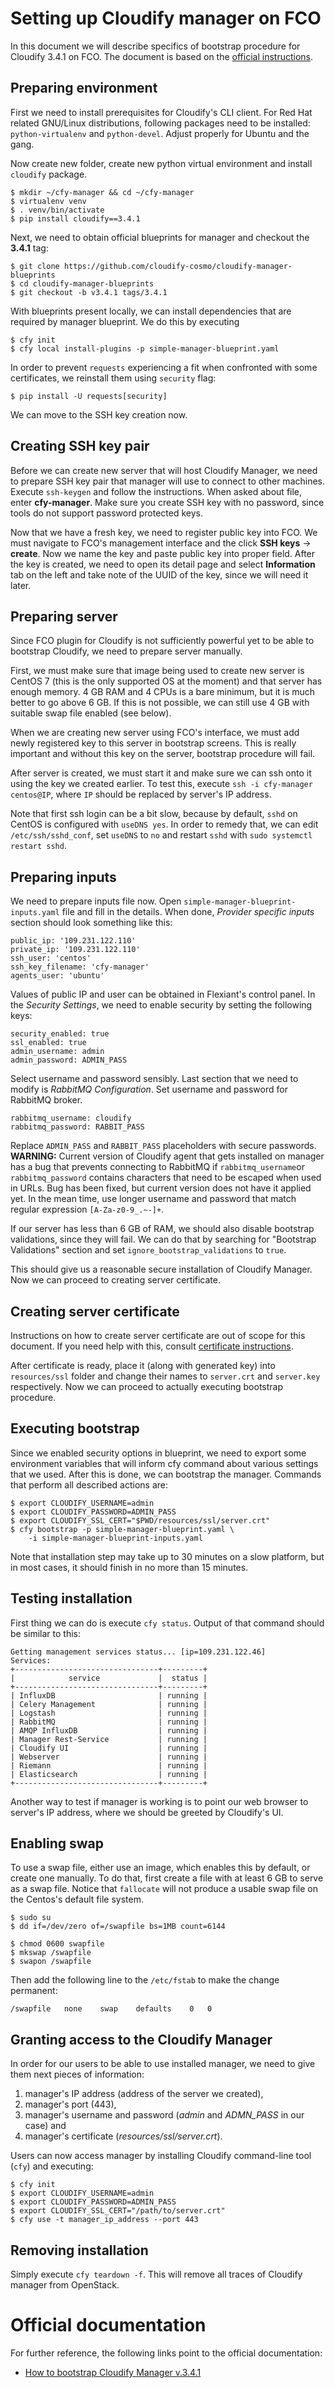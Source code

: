 # Setting up Cloudify manager on FCO

In this document we will describe specifics of bootstrap procedure for Cloudify
3.4.1 on FCO. The document is based on the
[official instructions](#official-documentation).


## Preparing environment

First we need to install prerequisites for Cloudify's CLI client. For
Red Hat related GNU/Linux distributions, following packages need to be
installed: `python-virtualenv` and `python-devel`. Adjust properly for
Ubuntu and the gang.

Now create new folder, create new python virtual environment and install
`cloudify` package.

    $ mkdir ~/cfy-manager && cd ~/cfy-manager
    $ virtualenv venv
    $ . venv/bin/activate
    $ pip install cloudify==3.4.1

Next, we need to obtain official blueprints for manager and checkout the
**3.4.1** tag:

    $ git clone https://github.com/cloudify-cosmo/cloudify-manager-blueprints
    $ cd cloudify-manager-blueprints
    $ git checkout -b v3.4.1 tags/3.4.1

With blueprints present locally, we can install dependencies that are required
by manager blueprint. We do this by executing

    $ cfy init
    $ cfy local install-plugins -p simple-manager-blueprint.yaml

In order to prevent `requests` experiencing a fit when confronted with some
certificates, we reinstall them using `security` flag:

    $ pip install -U requests[security]

We can move to the SSH key creation now.


## Creating SSH key pair

Before we can create new server that will host Cloudify Manager, we need to
prepare SSH key pair that manager will use to connect to other machines.
Execute `ssh-keygen` and follow the instructions. When asked about file, enter
**cfy-manager**. Make sure you create SSH key with no password, since
tools do not support password protected keys.

Now that we have a fresh key, we need to register public key into FCO.  We
must navigate to FCO's management interface and the click **SSH keys** ->
**create**. Now we name the key and paste public key into proper field. After
the key is created, we need to open its detail page and select **Information**
tab on the left and take note of the UUID of the key, since we will need it
later.


## Preparing server

Since FCO plugin for Cloudify is not sufficiently powerful yet to be able to
bootstrap Cloudify, we need to prepare server manually.

First, we must make sure that image being used to create new server is CentOS
7 (this is the only supported OS at the moment) and that server has enough
memory. 4 GB RAM and 4 CPUs is a bare minimum, but it is much better to go
above 6 GB. If this is not possible, we can still use 4 GB with suitable swap
file enabled (see below).

When we are creating new server using FCO's interface, we must add newly
registered key to this server in bootstrap screens. This is really important
and without this key on the server, bootstrap procedure will fail.

After server is created, we must start it and make sure we can ssh onto it
using the key we created earlier. To test this, execute `ssh -i cfy-manager
centos@IP`, where `IP` should be replaced by server's IP address.

Note that first ssh login can be a bit slow, because by default, `sshd` on
CentOS is configured with `useDNS yes`. In order to remedy that, we can edit
`/etc/ssh/sshd_conf`, set `useDNS` to `no` and restart `sshd` with `sudo
systemctl restart sshd`.


## Preparing inputs


We need to prepare inputs file now. Open `simple-manager-blueprint-inputs.yaml`
file and fill in the details.  When done, *Provider specific inputs* section
should look something like this:

    public_ip: '109.231.122.110'
    private_ip: '109.231.122.110'
    ssh_user: 'centos'
    ssh_key_filename: 'cfy-manager'
    agents_user: 'ubuntu'

Values of public IP and user can be obtained in Flexiant's control panel. In
the *Security Settings*, we need to enable security by setting the following
keys:

    security_enabled: true
    ssl_enabled: true
    admin_username: admin
    admin_password: ADMIN_PASS

Select username and password sensibly. Last section that we need to modify is
*RabbitMQ Configuration*. Set username and password for RabbitMQ broker.

    rabbitmq_username: cloudify
    rabbitmq_password: RABBIT_PASS

Replace `ADMIN_PASS` and `RABBIT_PASS` placeholders with secure passwords.
**WARNING:** Current version of Cloudify agent that gets installed on manager
has a bug that prevents connecting to RabbitMQ if `rabbitmq_username`or
`rabbitmq_password` contains characters that need to be escaped when used in
URLs. Bug has been fixed, but current version does not have it applied yet. In
the mean time, use longer username and password that match regular expression
`[A-Za-z0-9_.~-]+`.

If our server has less than 6 GB of RAM, we should also disable bootstrap
validations, since they will fail. We can do that by searching for "Bootstrap
Validations" section and set `ignore_bootstrap_validations` to `true`.

This should give us a reasonable secure installation of Cloudify Manager. Now
we can proceed to creating server certificate.


## Creating server certificate

Instructions on how to create server certificate are out of scope for this
document. If you need help with this, consult
[certificate instructions](certificates.md#creating-self-signed-certificates).

After certificate is ready, place it (along with generated key) into
`resources/ssl` folder and change their names to `server.crt` and `server.key`
respectively. Now we can proceed to actually executing bootstrap procedure.


## Executing bootstrap

Since we enabled security options in blueprint, we need to export some
environment variables that will inform cfy command about various settings that
we used. After this is done, we can bootstrap the manager. Commands that
perform all described actions are:

    $ export CLOUDIFY_USERNAME=admin
    $ export CLOUDIFY_PASSWORD=ADMIN_PASS
    $ export CLOUDIFY_SSL_CERT="$PWD/resources/ssl/server.crt"
    $ cfy bootstrap -p simple-manager-blueprint.yaml \
        -i simple-manager-blueprint-inputs.yaml

Note that installation step may take up to 30 minutes on a slow platform,
but in most cases, it should finish in no more than 15 minutes.


## Testing installation

First thing we can do is execute `cfy status`. Output of that command should
be similar to this:

    Getting management services status... [ip=109.231.122.46]
    Services:
    +--------------------------------+---------+
    |            service             |  status |
    +--------------------------------+---------+
    | InfluxDB                       | running |
    | Celery Management              | running |
    | Logstash                       | running |
    | RabbitMQ                       | running |
    | AMQP InfluxDB                  | running |
    | Manager Rest-Service           | running |
    | Cloudify UI                    | running |
    | Webserver                      | running |
    | Riemann                        | running |
    | Elasticsearch                  | running |
    +--------------------------------+---------+

Another way to test if manager is working is to point our web browser to
server's IP address, where we should be greeted by Cloudify's UI.


## Enabling swap

To use a swap file, either use an image, which enables this by default,
or create one manually. To do that, first create a file with at least
6 GB to serve as a swap file. Notice that `fallocate` will not produce
a usable swap file on the Centos's default file system.

    $ sudo su
    $ dd if=/dev/zero of=/swapfile bs=1MB count=6144

    $ chmod 0600 swapfile
    $ mkswap /swapfile
    $ swapon /swapfile

Then add the following line to the `/etc/fstab` to make the change
permanent:

    /swapfile	none	swap	defaults	0	0


## Granting access to the Cloudify Manager

In order for our users to be able to use installed manager, we need to give
them next pieces of information:

 1. manager's IP address (address of the server we created),
 2. manager's port (443),
 3. manager's username and password (*admin* and *ADMN_PASS* in our case) and
 4. manager's certificate (*resources/ssl/server.crt*).

Users can now access manager by installing Cloudify command-line tool (`cfy`)
and executing:

    $ cfy init
    $ export CLOUDIFY_USERNAME=admin
    $ export CLOUDIFY_PASSWORD=ADMIN_PASS
    $ export CLOUDIFY_SSL_CERT="/path/to/server.crt"
    $ cfy use -t manager_ip_address --port 443


## Removing installation

Simply execute `cfy teardown -f`. This will remove all traces of Cloudify
manager from OpenStack.


# Official documentation

For further reference, the following links point to the official documentation:

* [How to bootstrap Cloudify Manager v.3.4.1](http://docs.getcloudify.org/3.4.1/manager/bootstrapping/)
